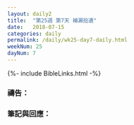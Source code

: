 ```yaml
---
layout: daily2
title:  "第25週 第7天 補漏拾遺"
date:   2018-07-15
categories: daily
permalink: /daily/wk25-day7-daily.html
weekNum: 25
dayNum: 7
---
```


{%- include BibleLinks.html -%}

### 禱告：

### 筆記與回應：
